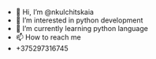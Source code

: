 - 👋 Hi, I’m @nkulchitskaia
- 👀 I’m interested in python development
- 🌱 I’m currently learning python language
 - 📫 How to reach me 
 - +375297316745

<!---
nkulchitskaia/nkulchitskaia is a ✨ special ✨ repository because its `README.md` (this file) appears on your GitHub profile.
You can click the Preview link to take a look at your changes.
--->
